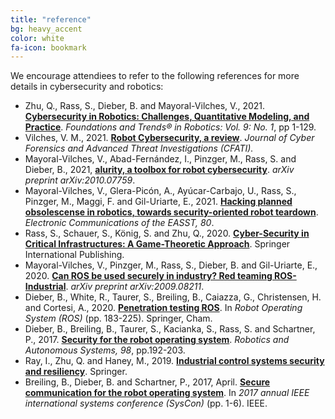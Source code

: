 ```yaml
---
title: "reference"
bg: heavy_accent
color: white
fa-icon: bookmark
---
```



We encourage attendiees to refer to the following references for more details in cybersecurity and robotics:

- Zhu, Q., Rass, S., Dieber, B. and Mayoral-Vilches, V., 2021. [**Cybersecurity in Robotics: Challenges, Quantitative Modeling, and Practice**](https://www.nowpublishers.com/article/Details/ROB-061). *Foundations and Trends® in Robotics: Vol. 9: No. 1*, pp 1-129.
- Vilches, V. M., 2021. [**Robot Cybersecurity, a review**](https://aliasrobotics.com/files/robot_cybersecurity_review.pdf). *Journal of Cyber Forensics and Advanced Threat Investigations (CFATI).*
- Mayoral-Vilches, V., Abad-Fernández, I., Pinzger, M., Rass, S. and Dieber, B., 2021, [**alurity, a toolbox for robot cybersecurity**](https://arxiv.org/abs/2010.07759). *arXiv preprint arXiv:2010.07759*.
- Mayoral-Vilches, V., Glera-Picón, A., Ayúcar-Carbajo, U., Rass, S., Pinzger, M., Maggi, F. and Gil-Uriarte, E., 2021. [**Hacking planned obsolescense in robotics, towards security-oriented robot teardown**](https://journal.ub.tu-berlin.de/eceasst/article/view/1189). *Electronic Communications of the EASST, 80*.
- Rass, S., Schauer, S., König, S. and Zhu, Q., 2020. [**Cyber-Security in Critical Infrastructures: A Game-Theoretic Approach**](https://link.springer.com/content/pdf/10.1007/978-3-030-46908-5.pdf). Springer International Publishing.
- Mayoral-Vilches, V., Pinzger, M., Rass, S., Dieber, B. and Gil-Uriarte, E., 2020. [**Can ROS be used securely in industry? Red teaming ROS-Industrial**](https://arxiv.org/abs/2009.08211). *arXiv preprint arXiv:2009.08211*.
- Dieber, B., White, R., Taurer, S., Breiling, B., Caiazza, G., Christensen, H. and Cortesi, A., 2020. [**Penetration testing ROS**](https://link.springer.com/chapter/10.1007/978-3-030-20190-6_8). In *Robot Operating System (ROS)* (pp. 183-225). Springer, Cham.
- Dieber, B., Breiling, B., Taurer, S., Kacianka, S., Rass, S. and Schartner, P., 2017. [**Security for the robot operating system**](https://www.sciencedirect.com/science/article/pii/S0921889017302762). *Robotics and Autonomous Systems, 98*, pp.192-203.
- Ray, I., Zhu, Q. and Haney, M., 2019. [**Industrial control systems security and resiliency**](https://link.springer.com/content/pdf/10.1007/978-3-030-18214-4.pdf). Springer.
- Breiling, B., Dieber, B. and Schartner, P., 2017, April. [**Secure communication for the robot operating system**](https://ieeexplore.ieee.org/abstract/document/7934755). In *2017 annual IEEE international systems conference (SysCon)* (pp. 1-6). IEEE.

